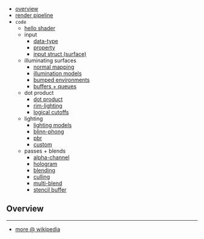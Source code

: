 * [overview](#overview)
* [render pipeline](./render-pipe)
* `code`
    * [hello shader](./hello-shader)
    * input
        * [data-type](./data-type)
        * [property](./property)
        * [input struct (surface)](./input-surface)
    * illuminating surfaces
        * [normal mapping](./illuminate-surface/normal-map)
        * [illumination models](./illuminate-surface/illum-model)
        * [bumped environments](./illuminate-surface/bumped-enviro)
        * [buffers + queues](./illuminate-surface/buffer+queue)
    * dot product
        * [dot product](./dot-product)
        * [rim-lighting](./dot-product/rim-lighting)
        * [logical cutoffs](./dot-product/logical-cutoff)
    * lighting
        * [lighting models](./lighting/model)
        * [blinn-phong](./lighting/blinn-phong)
        * [pbr](./lighting/pbr)
        * [custom](./lighting/custom)
    * passes + blends
        * [alpha-channel](./pass+blend/alpha-channel)
        * [hologram](./pass+blend/hologram)
        * [blending](./pass+blend/blend)
        * [culling](./pass+blend/cull)
        * [multi-blend](./pass+blend/blend-multi)
        * [stencil buffer](./pass+blend/stencil-buffer)

## Overview <a name="overview"></a>

---

* [more @ wikipedia](https://en.wikipedia.org/wiki/Shader)